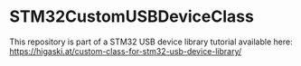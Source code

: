 # STM32CustomUSBDeviceClass

This repository is part of a STM32 USB device library tutorial available here:
https://higaski.at/custom-class-for-stm32-usb-device-library/
